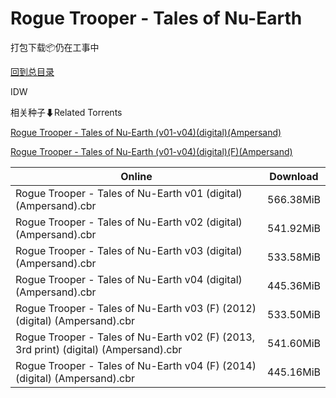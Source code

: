 # Rogue Trooper - Tales of Nu-Earth

打包下载📦仍在工事中

[回到总目录](/Catalogs.md)

IDW





相关种子⬇Related Torrents

[Rogue Trooper - Tales of Nu-Earth (v01-v04)(digital)(Ampersand)](https://github.com/alicewish/markdown/blob/master/torrent/Rogue-Trooper---Tales-of-Nu-Earth--v01-v04--digital--Ampersand.md)

[Rogue Trooper - Tales of Nu-Earth (v01-v04)(digital)(F)(Ampersand)](https://github.com/alicewish/markdown/blob/master/torrent/Rogue-Trooper---Tales-of-Nu-Earth--v01-v04--digital--F--Ampersand.md)

Online | Download
--- | ---
Rogue Trooper - Tales of Nu-Earth v01 (digital) (Ampersand).cbr | 566.38MiB
Rogue Trooper - Tales of Nu-Earth v02 (digital) (Ampersand).cbr | 541.92MiB
Rogue Trooper - Tales of Nu-Earth v03 (digital) (Ampersand).cbr | 533.58MiB
Rogue Trooper - Tales of Nu-Earth v04 (digital) (Ampersand).cbr | 445.36MiB
Rogue Trooper - Tales of Nu-Earth v03 (F) (2012) (digital) (Ampersand).cbr | 533.50MiB
Rogue Trooper - Tales of Nu-Earth v02 (F) (2013, 3rd print) (digital) (Ampersand).cbr | 541.60MiB
Rogue Trooper - Tales of Nu-Earth v04 (F) (2014) (digital) (Ampersand).cbr | 445.16MiB